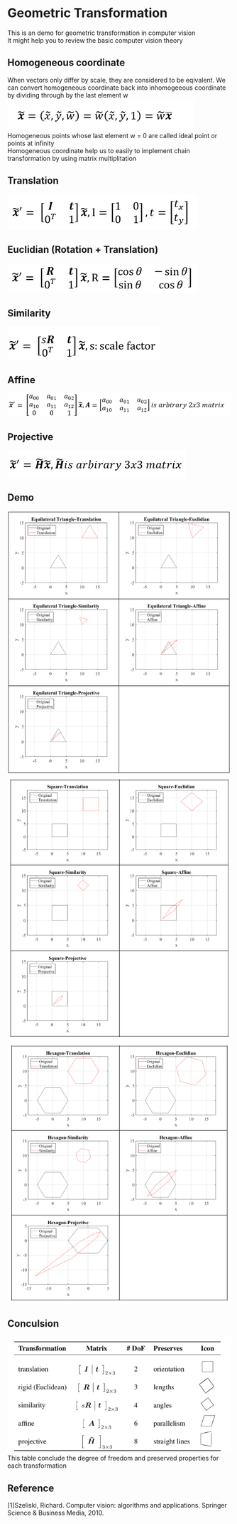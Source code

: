 # Geometric Transformation
This is an demo for geometric transformation in computer vision   
It might help you to review the basic computer vision theory

## Homogeneous coordinate
When vectors only differ by scale, they are considered to be eqivalent.
We can convert homogeneous coordinate back into inhomogeeous coordinate by dividing through by the last element w   
![f1.png]( https://github.com/Hsu-Li-Yang/Computer-Vision-ECE-415-/blob/main/Geometric%20Transformation/img/f1.png)   
Homogeneous points whose last element w = 0 are called ideal point or points at infinity   
Homogeneous coordinate help us to easily to implement chain transformation by using matrix multiplitation
## Translation
![f2.png]( https://github.com/Hsu-Li-Yang/Computer-Vision-ECE-415-/blob/main/Geometric%20Transformation/img/f2.png)
## Euclidian (Rotation + Translation)
![f3.png]( https://github.com/Hsu-Li-Yang/Computer-Vision-ECE-415-/blob/main/Geometric%20Transformation/img/f3.png)
## Similarity
![f4.png]( https://github.com/Hsu-Li-Yang/Computer-Vision-ECE-415-/blob/main/Geometric%20Transformation/img/f4.png)
## Affine
![f5.png]( https://github.com/Hsu-Li-Yang/Computer-Vision-ECE-415-/blob/main/Geometric%20Transformation/img/f5.png)
## Projective
![f6.png]( https://github.com/Hsu-Li-Yang/Computer-Vision-ECE-415-/blob/main/Geometric%20Transformation/img/f6.png)
 
## Demo
![tri.png](https://github.com/Hsu-Li-Yang/Computer-Vision-ECE-415-/blob/main/Geometric%20Transformation/img/tri.png)
![square.png](https://github.com/Hsu-Li-Yang/Computer-Vision-ECE-415-/blob/main/Geometric%20Transformation/img/square.png)
![hex.png](https://github.com/Hsu-Li-Yang/Computer-Vision-ECE-415-/blob/main/Geometric%20Transformation/img/hex.png)
## Conculsion

![result2.png](https://github.com/Hsu-Li-Yang/Computer-Vision-ECE-415-/blob/main/Geometric%20Transformation/img/result2.jpg)   
This table conclude the degree of freedom and preserved properties for each transformation
## Reference 
[1]Szeliski, Richard. Computer vision: algorithms and applications. Springer Science & Business Media, 2010.
